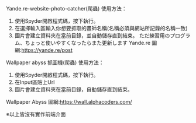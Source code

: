 Yande.re-website-photo-catcher(爬蟲)
使用方法：
1. 使用Spyder開啟程式碼，按下執行。
2. 在選擇輸入區輸入你想要抓取的畫師名稱(名稱必須與網站所記錄的名稱一致)
3. 圖片會建立資料夾在當前目錄，並自動儲存直到結束。
ただ練習用のプログラム、ちょっと使いやすくなったらまた更新します
Yande.re 圖網:https://yande.re/post

Wallpaper abyss 抓圖機(爬蟲)
使用方法：
1. 使用Spyder開啟程式碼，按下執行。
2. 在Input區貼上Url
3. 圖片會建立資料夾在當前目錄，自動儲存直到結束。

Wallpaper Abyss 圖網:https://wall.alphacoders.com/

※以上皆沒有實作前端介面

